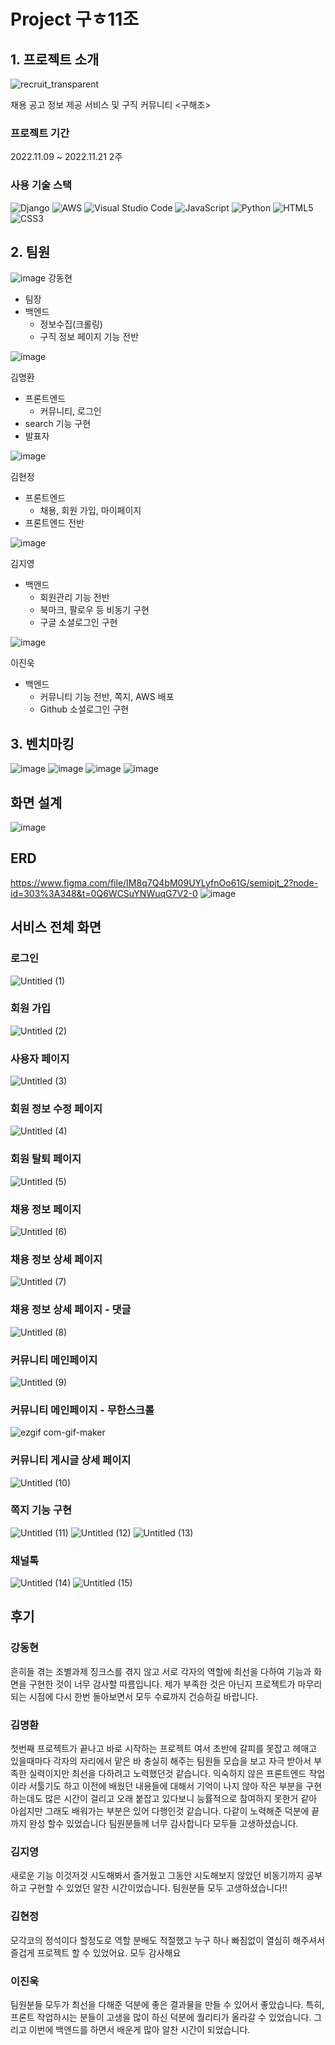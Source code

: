 # Project 구ㅎ11조
## 1. 프로젝트 소개
![recruit_transparent](https://user-images.githubusercontent.com/108647466/203455288-d11d6708-ddf3-4fef-91cc-f568f7e709d4.png)

채용 공고 정보 제공 서비스 및 구직 커뮤니티 <구해조>

### 프로젝트 기간
2022.11.09 ~ 2022.11.21 2주

### 사용 기술 스택
![Django](https://img.shields.io/badge/django-%23092E20.svg?style=for-the-badge&logo=django&logoColor=white)
![AWS](https://img.shields.io/badge/AWS-%23FF9900.svg?style=for-the-badge&logo=amazon-aws&logoColor=white)
![Visual Studio Code](https://img.shields.io/badge/Visual%20Studio%20Code-0078d7.svg?style=for-the-badge&logo=visual-studio-code&logoColor=white)
![JavaScript](https://img.shields.io/badge/javascript-%23323330.svg?style=for-the-badge&logo=javascript&logoColor=%23F7DF1E)
![Python](https://img.shields.io/badge/python-3670A0?style=for-the-badge&logo=python&logoColor=ffdd54)
![HTML5](https://img.shields.io/badge/html5-%23E34F26.svg?style=for-the-badge&logo=html5&logoColor=white)
![CSS3](https://img.shields.io/badge/css3-%231572B6.svg?style=for-the-badge&logo=css3&logoColor=white)
## 2. 팀원
![image](https://user-images.githubusercontent.com/108647466/203455959-b54cdcd9-1d56-4d76-9546-9995b4527cc7.png)
강동현
- 팀장
- 백엔드
  - 정보수집(크롤링)
  - 구직 정보 페이지 기능 전반
  
![image](https://user-images.githubusercontent.com/108647466/203455909-7f6c46eb-a02e-4ed6-bf3c-e28869a9ffc5.png)

김명환
- 프론트엔드
  - 커뮤니티, 로그인
- search 기능 구현
- 발표자

![image](https://user-images.githubusercontent.com/108647466/203455934-8b0dfe91-74dd-42cb-a816-c96c5d517aa4.png)

김현정
- 프론트엔드
  - 채용, 회원 가입, 마이페이지
- 프론트엔드 전반

![image](https://user-images.githubusercontent.com/108647466/203456000-4dee07e0-bddc-4c17-ba6d-a35346b4b1b5.png)

김지영
- 백엔드
  - 회원관리 기능 전반
  - 북마크, 팔로우 등 비동기 구현
  - 구글 소셜로그인 구현
  
![image](https://user-images.githubusercontent.com/108647466/203455944-e9beb998-ec45-4dfd-acdb-061ce33108e0.png)

이진욱
- 백엔드
  - 커뮤니티 기능 전반, 쪽지, AWS 배포
  - Github 소셜로그인 구현

## 3. 벤치마킹
![image](https://user-images.githubusercontent.com/108647466/203455683-8137da0e-63bd-4da3-90ab-63183e1c4b21.png)
![image](https://user-images.githubusercontent.com/108647466/203455698-405fd88f-5672-421b-97b8-6c60ab82c117.png)
![image](https://user-images.githubusercontent.com/108647466/203455708-5329ea5f-c87c-4fbb-bf7f-dd0090fbd49a.png)
![image](https://user-images.githubusercontent.com/108647466/203455850-7bdabcc6-ad74-4151-a1df-fbc3b29bb6db.png)

## 화면 설계
![image](https://user-images.githubusercontent.com/108647466/203456808-edaecb67-a92b-4b81-9b9b-53142eec3835.png)
## ERD
https://www.figma.com/file/IM8q7Q4bM09UYLyfnOo61G/semipjt_2?node-id=303%3A348&t=0Q6WCSuYNWuqG7V2-0
![image](https://user-images.githubusercontent.com/108647466/203456905-26842475-6e24-4dae-89c1-7fec7def7f4b.png)

## 서비스 전체 화면
### 로그인
![Untitled (1)](https://user-images.githubusercontent.com/108647466/203453672-3e8bceb0-3c45-473c-91af-73f679a979c0.png)
### 회원 가입
![Untitled (2)](https://user-images.githubusercontent.com/108647466/203453687-f2b70ed7-0543-4a80-b095-10219654b7c2.png)
### 사용자 페이지
![Untitled (3)](https://user-images.githubusercontent.com/108647466/203453714-f8805223-89c0-4581-aa44-a2502d68820c.png)
### 회원 정보 수정 페이지
![Untitled (4)](https://user-images.githubusercontent.com/108647466/203453718-cf503f50-bc7a-4470-be8e-dcf84c610fc3.png)
### 회원 탈퇴 페이지
![Untitled (5)](https://user-images.githubusercontent.com/108647466/203453721-dabe6f2e-70c9-4a01-bdf9-d1783111057f.png)
### 채용 정보 페이지
![Untitled (6)](https://user-images.githubusercontent.com/108647466/203453727-b579f8c2-92f4-4da7-b2b5-6837f9fe248c.png)
### 채용 정보 상세 페이지
![Untitled (7)](https://user-images.githubusercontent.com/108647466/203453744-135dec7f-f348-4614-87c4-b9ec4a19fa65.png)
### 채용 정보 상세 페이지 - 댓글
![Untitled (8)](https://user-images.githubusercontent.com/108647466/203453748-08c4dcaf-18e4-41a7-9c06-68735756bb0e.png)
### 커뮤니티 메인페이지
![Untitled (9)](https://user-images.githubusercontent.com/108647466/203453756-8536a414-11a1-4c7d-a730-9ccc7422f785.png)
### 커뮤니티 메인페이지 - 무한스크롤
![ezgif com-gif-maker](https://user-images.githubusercontent.com/108647466/203453842-9fa336c0-72e2-423e-9ace-5fbae30fdc70.gif)
### 커뮤니티 게시글 상세 페이지
![Untitled (10)](https://user-images.githubusercontent.com/108647466/203453765-31572e2f-3575-47de-affb-801e734c47e5.png)
### 쪽지 기능 구현
![Untitled (11)](https://user-images.githubusercontent.com/108647466/203453768-91cd4960-c33f-459c-be7d-01175ddc28f0.png)
![Untitled (12)](https://user-images.githubusercontent.com/108647466/203453783-2ec0af3d-9c9e-4f27-b072-2b29722f3cf7.png)
![Untitled (13)](https://user-images.githubusercontent.com/108647466/203453788-3ea68558-3497-49b8-a0fa-a9797e8e7cd6.png)
### 채널톡
![Untitled (14)](https://user-images.githubusercontent.com/108647466/203453792-94151a29-215a-4a7a-befd-4d02ce67eff0.png)
![Untitled (15)](https://user-images.githubusercontent.com/108647466/203453798-daadb107-ac79-4a6d-851a-e6c734c2f3af.png)


## 후기

### 강동현

흔히들 겪는 조별과제 징크스를 겪지 않고 서로 각자의 역할에 최선을 다하여 기능과 화면을 구현한 것이 너무 감사할 따름입니다. 제가 부족한 것은 아닌지 프로젝트가 마무리되는 시점에 다시 한번 돌아보면서 모두 수료까지 건승하길 바랍니다.

### 김명환

첫번째 프로젝트가 끝나고 바로 시작하는 프로젝트 여서 초반에 갈피를 못잡고 헤매고 있을때마다 각자의 자리에서 맡은 바 충실히 해주는 팀원들 모습을 보고
자극 받아서 부족한 실력이지만 최선을 다하려고 노력했던것 같습니다. 익숙하지 않은 프론트엔드 작업이라 서툴기도 하고 이전에 배웠던 내용들에 대해서 기억이 나지 않아 작은 부분을 구현하는데도 많은 시간이 걸리고 오래 붙잡고 있다보니 능률적으로 참여하지 못한거 같아 아쉽지만 그래도 배워가는 부분은 있어 다행인것 같습니다.
다같이 노력해준 덕분에 끝까지 완성 할수 있었습니다 팀원분들께 너무 감사합니다
모두들 고생하셨습니다.

### 김지영

새로운 기능 이것저것 시도해봐서 즐거웠고
그동안 시도해보지 않았던 비동기까지 공부하고 구현할 수 있었던 알찬 시간이었습니다.
팀원분들 모두 고생하셨습니다!!

### 김현정

모각코의 정석이다 할정도로 역할
분배도 적절했고 누구 하나 빠짐없이
열심히 해주셔서 즐겁게 프로젝트
할 수 있었어요. 모두 감사해요

### 이진욱

팀원분들 모두가 최선을 다해준 덕분에 좋은 결과물을 만들 수 있어서 좋았습니다.
특히, 프론트 작업하시는 분들이 고생을 많이 하신 덕분에 퀄리티가 올라갈 수 있었습니다.
그리고 이번에 백엔드를 하면서 배운게 많아 알찬 시간이 되었습니다.
